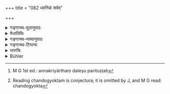 +++
title = "082 ध्यानिकं सर्वम्"

+++

<details><summary>गङ्गानथ-मूलानुवादः</summary>

All this that has been declared here is appurtenant to Meditation; he who does not realise and cultivate the said mental attitude does not obtain the reward of the acts.—(82)
</details>

<details><summary>मेधातिथिः</summary>

ध्याने सति भवति **ध्यानिकम्** । ध्याने क्रियमाणे लभ्यते । किं तत् । यद् एतद् अनन्तरम् **अभिशब्दितम्** उक्तम् आभिमुख्येन, न तात्पर्येण प्रतिपादितम् । सुकृतदुष्कृतयोस् तयोः प्रियाप्रियहेतुत्वन्यासः । पुरुषस्य यद् अप्रियकर्तृत्वं तज् ज्वरस्येव पीडाहेतुत्वम् अग्नेर् इव दुरुपसर्पणदग्धृत्वम् । यथा नाग्निदग्धो ऽग्निं द्वेष्टि एवं पुरुषम् अप्य् अप्रियकारिणं मन्येत, न प्रतिषेद्धा स्यात् ।एतच् च ध्याने सति एकाग्रे चित्ते भवति । सर्वकालम् एतद् धृदयेनाभ्यसितव्यम् । यथा सुखदुःखे इमे कर्मणः फलम् । न राजा सुखस्य ग्रामादेर् दता, अपि तु मदीयायासेन प्रथमोपसर्पणलाभः । पूर्वकृतं पुण्यं कर्म दातृ, न राजा । एवं दण्डो नोद्वेजयिता, कर्माणि माम् उद्वेजयन्ति, न राजा, नापि शक्तो ऽन्यः कश्चित् । एतत् सर्वदा ध्यातव्यं चिन्तयितव्यम् । यद् अपि संसारवैराग्यजननायोक्तम् "अस्थिस्थूणम्" (म्ध् ६.७६) इत्यादि तद् अपि नित्यं भावनीयम् ।

- **न ह्य् अनध्यात्मवित्** । 

(१)	<u>अध्यत्मं</u> चित्तम् अत्रोच्यते । **यद् एतद् अभिशब्दितं** न वेत्ति न निश्चिनोति नाभ्यासेन भावयति । स **न क्रियाफलम् उपाश्नुते**[^४५] । परिव्राजकस्य या बैक्षचर्या क्रिया ग्रामैकरात्रवासादिश् च, न तत्फलं मोक्षाख्यं लभते । यावद् अस्थिस्थूणादिभावनया भावेनैव निरभिलाषता सर्वत्र नोत्पन्ना, यावच् च कर्मसु फलन्यासेन रागद्वेषप्रहाणं न कृतम् इत्य् अर्थः । तच् च नित्यं यदा एवं चित्तं पुज्यते तदा भवति, नाकस्माद् इति ।


[^४५]:
     M G 1st ed.: annakriyārthaṃ daleṣu parituṣṭaḥ

(२)	<u>अथ वा</u> "ब्रह्मन्य् एवावतिष्ठते" (म्ध् ६.८१) इति एतस्य **यद् एतद् अभिशब्दितम्** इति परामर्शः । ब्रह्मण्य् अवस्थानं **ध्यानिकम्,** न तु क्रियानुष्ठानमात्रलभ्यम् । किं तद् ध्येयम् इत्य् अत आह- **न ह्य्** **अनध्यात्मविद्** इति । आत्मानम् अधिकृत्य यो ग्रन्थो वेदान्तादिः सो ऽध्यात्मम्, न वेद । अथ वात्मन्य् अधि यो निर्वृत्तस् तद् **अध्यात्मम्,** यथायम् आत्मा देहेन्द्रियमनोबुद्धिप्राणादिव्यतिरिक्तः नेषां नाशे नश्यति, कर्ता कर्मणां भोक्ता तत्फलानाम्, भेदग्राहाकृष्टस्य सर्वम् एतद् भवति । यदा त्व् अयम् अपहतपाप्मा न दोषैर् न कार्यैः स्पृश्यते, एकत्वाद् एष एव सर्वम् इदम्, न ततो ऽन्यद् व्यतिरिक्तम् अस्ति । प्रभासमात्रं पृथक्त्वम् । हरिसवर्णसोदकादिका उपनिषदो यो न वेद, ध्यानेनैकाग्रया संततया मत्या न दार्ढ्यम् उत्पादयति, स न यथोक्तं क्रियाफलं लभते । अत आत्मा वेदान्ताभिहितस्वरूपो नित्यम् आहारविहारकालं वर्जयित्वा ध्येय इति श्लोकार्थः ।

(३)	<u>अथ वा</u> यद्य् अपि प्रव्रज्याधिकारस् तथापि गृहस्थस्यापि क्रियाफलग्रहेण निर्देशः, यदि क्रियाप्रधानः । अत एतद् उक्तं भवति । यद्य् अप्य् अग्निहोत्रादीनि कर्माणि कुर्वते गृहस्थाः, रहस्यविद्याविदश् च न भवन्ति, या विद्याः कर्मसूपविष्टा उद्गीथा "अथ वा यावती उद्गीथम् अन्वयन्ते" इत्यादिना तेन निपुणाः कर्मकाण्डज्ञा अपि, न ततः परिपूर्णफलं चिरकालभावि लभन्ते । एषो ऽर्थो वजसनेयके छान्दोग्ये च श्रुतिद्वये निदर्शितः । "यो वा एतद् अक्षरं गार्ग्य् अविदित्वा यजते जुहोति तपस् तप्यते बहून्य् अपि वर्षसहस्रान्य् अन्तवद् एव तद् भवति" (बाउ ३.८.१०) इति, तथा "यद् एव विद्यया करोति श्रद्धया उपनिषदा तद् एव वीर्यवत्तरं भवति" (छु १.१.१०) छन्दोग्योक्तम्[^४६] । यस् तु यथोक्ताम् अध्यात्मोपदिष्टां विद्यां विदित्वा करोति तस्यैव फलातिशयः । उक्तं च "तद् य इत्थं विदुर् य इमे ऽरण्ये श्रद्धा तप इत्य् उपासते" (छु ५.१०.१) इति । यम् "अभिसंभवति" (छु ५.१०.१) इत्यादिविजानतां कर्मकारिणाम् अर्चिरादिमार्गेण ब्रह्मलोकप्राप्तिम् एषां श्रुतिर् आह ॥ ६.८२ ॥


[^४६]:
     Reading chandogyoktam is conjectura; it is omitted by J, and M G read: chandogyokta

_एवम् आत्मज्ञानार्थं ध्येये विहिते वेदजपो न प्राप्तः तत्साधनतयातस् तं विधत्ते ।_
</details>

<details><summary>गङ्गानथ-भाष्यानुवादः</summary>

‘*Appurtenant to Meditation*’,—*i.e*., what comes about only when there is Meditation; what is attained only when meditation is properly done.

“*All this that has been declared here*’—directly described, not merely indirectly implied. That is, the cultivating of the feeling that good and bad deeds are the causes of agreeable and disagreeable experiences;—when man does something disagreeable, it is always the outcome of natural fortes of one’s own acts) and stands on the same footing as when fever causes suffering or fire burns; and just as the man, who has been burnt by fire, does not hate fire, so also he should not hate the man that causes him pain; nor shall he forbid him to do it (just as no one goes to forbid the fire).

All this becomes possible only when there is meditation, when the mind is duly concentrated. Consequently one should at all times, cultivate the following thought;—Pleasure and pain are the effect of past Actions; in reality the King is not the bestower of happiness, of landed property and other things; in fact it is by my own effort that the first approach to him was obtained; it is my own past meritorious act that is the real bestower of the gift, and not the King; similarly the fine imposed (Penalty inflicted) is not what causes me trouble; it is my own acts that are troubling me; neither the King nor any one else is able to do it.’

All this shall always be pondered over, reflected upon; and all that has been described above as conducive to disgust with the world—thinking of the body a hut having bones for pillars &c. (76)—this also has to be always pondered over.

\(A\) ‘*Anadhyātmavit*’;—‘*adhyātma*’ here stands *tor mental attitude*;—he who does not realise, does not cultivate—the above-described mental attitude,—‘*does not obtain the reward of the acts*’; of such acts of the Renunciate, for instance, as *begging alms, living in the village for a single night* and so forth, he does not obtain the ‘reward,’ in the shape of *Liberation*. That is to say, the mere cotemplation (contemplation?) of the body as a hut with bones for its pillars and so forth does not always bring about freedom from longing, so long as love and hatred have not been got rid of by the attributing of all that happens to one’s own acts. When this attitude of the mind becomes permanently fixed, then alone is the reward obtained, and not when it comes about only once in a way.

\(B\) \[ *Second explanation of ‘anadhyātmavit*’\]—Or, ‘*what has been declared*’ may refer to the ‘reposing in Brahman’ (81); and the meaning thus is that this ‘*reposing in Brahman*’ is ‘*appurtenant to meditation*,’ and is not attained merely by the performance of acts. And as regards the question as to what is it that has to be *meditated upon*, the text adds ‘*nahyanadhyātmavit*’—and the term ‘*adhyātma*’ stands for those treatises on Vedānta that have been composed on the subject of the Soul;—he who does not know this.—Or ‘*adhyātma*’ may stand for *that which pertains to the soul*; *i.e*., such ideas as—‘the Soul is something distinct from the body, the sense-organs, the mind, the intellect, the life-breath and so forth, and it does not perish when these perish;—it is neither the doer of acts nor the enjoyer of their fruits’;—all these notions belong to one who is swayed by the idea of diversity;—when it has destroyed all evil, it is not affected by the taints or their effects;—being one, it is all this, there is nothing apart from it;—diversity is only, apparent. One who does not know all this as described in the Harisavama, Sadaka and other (?) Upaniṣads, and does not strengthen these ideas by constant and one-pointed meditation, does not obtain the said ‘*reward of acts*.’ The sense of the verse in this case would be that—‘Except at the time that one is either taking food or engaged in some necessary act, one should always keep meditating upon the soul as described in the Vedānta and other treatises’.

\(C\) (*Third Explanation*) Or, even though the text occurs in the section dealing with Renunciation, yet the ‘*reward of acts*’ may be taken as referring to the Householder also; specially as it is this latter for whom the performance of acts constitutes the most important duly. According to this view, the meaning of the verse comes to be this:—Though Householders may duly perform the *Agnihotra* and other rites, yet, if they happen to be ignorant of the esoteric sciences,—those sciences which form the very essence of the rites, in the shape of the *Udgītha*, which is described as permeating all acts, and with which all persona learned in rituals ore thoroughly conversant,—they do not obtain the full reward of those rites, which appear after a long time. This is what has been described in two *Śruti* texts of the *Bṛhadāraṇyaka* and the *Chāndogya* Upaniṣads:—(a) ‘O Gārgi, he who without knowing this syllable, performs sacrifices and practises austerities even for several thousand years, all this becomes only perishable; but what is done through full knowledge, with faith and in full accordance with the esoteric science, becomes extremely virile’;—that is, excellent results accrue only to him who performs acts only after having understood the philosophy of the soul. (b) This has also been declared in the *Chāṇḍoyya—‘Those* who know this and meditate upon it as frith and austerity etc., etc.,’ (5.10.1). It is with reference to these persons equipped with full knowledge and performing the prescribed acts that the *Śruti* has declared that they reach the region of Brahman by the path of light etc.(82).

The object to be meditated upon, for the sake of obtaining the knowledge of the Soul, having been thus indicated, it would appear as if the repeating of Vedic *mantras* were not required at all; hence it is this that is enjoined by the next verse.
</details>

<details><summary>गङ्गानथ-टिप्पन्यः</summary>

‘*Yadetadabhiśabditam*’—‘What has been described in the immediately preceding *verses*’ (Medhātithi);—‘what has been described in the preceding *one verse*’ (Kullūka);—‘what has been described in all the preceding *chapters*’ (Govindarāja and Nandana);—‘what can be expressed by words’ (Nārāyaṇa).

‘*Kriyāphalam*’—‘The reward of fulfilling the duties of the Renunciate’ (Medhātithi);—‘reward of the act of meditation’ (Kullūka);—‘reward of the performance of rites’ (Govindarāja, Nārāyaṇa and Nandana).

Buhler has misunderstood Kullūka, who does not explain ‘*adhiyajñam*’ as ‘*Brahma-veda*’; he explains it as *yajñam adhikṛtya pravṛttam brahma vedam*’—where ‘*brahma*’ of the text is explained as ‘*veda*’.
</details>

<details><summary>भारुचिः</summary>

> **ध्यानिकं सर्वम् एवैतद् यद् एतद् अभिशब्दितम् ।**

प्रकरणात् प्रव्रज्याख्यं कर्म सर्वाश्रमकर वा, कार्यसामान्यात् । **द्यान**शब्देन च यावत् किंचिद् अत्र प्रव्रज्याप्रकरणे शास्त्रे वा परमार्थदर्शनम् उक्तं तत् सर्वम् अभिधीयते । तस्मिन् ध्याने परमार्थदर्शने यत् कर्म तद् ध्यानिकम् । एवं च सति परमार्थदर्शनस्तितुर् इयम्, ज्ञानकर्मसमुच्चयस्तुतिर् वा । तथा चोक्तम्- "सम्यग्दर्शनसंपन्नः कर्मभिर् न निबध्यते" (म्ध् ६.७४) इति । अस्य वा हेतुर् अयं विज्ञेयः । कस्मात् पुनर् एतद् एवं भवति, यस्मात्,

> **न ह्य् अनध्यात्मवित् कश्चित् क्रियाफलम् उपाश्नुते  ॥ ६.८२ ॥**

आत्मनि तद् इत्य् अध्यात्मं बुद्ध्यादि तद् वेत्तीत्य् **अध्यात्मविच्** च । पुनर् यथाविषयं व्याकरणीयम् । अस्य निदर्शनार्थम् इदं रहस्यब्राह्मणं भवति "यो वा एतद् अक्षरं गार्ग्य् अविदित्वा ऽस्मिंल् लोके जुहोति यजते तपस् तप्यते बहूनि वर्षसहस्राण्य् अन्तवद् एवास्य तद् भवति" इति श्रुतेः । तथा च समुच्चये प्रशस्यते- "तद् य इत्तम् एतद् विदुर् ये चेमे ऽरण्ये श्रद्धा तप इत्य् उपासते, ते ऽर्चिषम् अभिसंभवन्ति" इत्य् एवमादिः । अधुना षडङ्गवेदाध्ययनोपदेशात् पूर्वत्र ब्रह्मचारिप्रकरणे नियमार्थं प्रव्रजितस्येदम् आरभ्यते, विशेषार्थं वा ॥ ६.८२ ॥

_अध्यात्मनिष्ठत्वोपदेशे वा सति तन्निवृत्त्याशङ्कयानुवृत्त्यर्थम् इदम् उच्यते ।_
</details>

<details><summary>Bühler</summary>

082	All that has been declared (above) depends on meditation; for he who is not proficient in the knowledge of that which refers to the Soul reaps not the full reward of the performance of rites.
</details>
